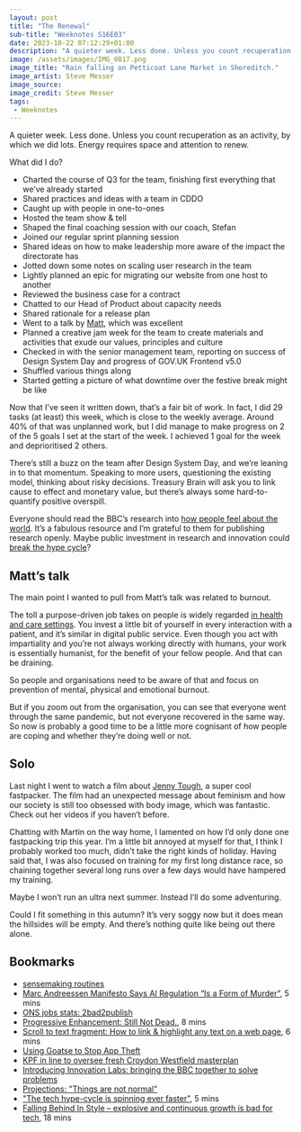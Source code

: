 ```yaml
---
layout: post
title: "The Renewal"
sub-title: "Weeknotes S16E03"
date: 2023-10-22 07:12:29+01:00
description: "A quieter week. Less done. Unless you count recuperation as an activity, by which we did lots. Energy requires space and attention to renew."
image: /assets/images/IMG_0817.png
image_title: "Rain falling on Petticoat Lane Market in Shoreditch."
image_artist: Steve Messer
image_source:
image_credit: Steve Messer
tags:
 - Weeknotes
---
```


A quieter week. Less done. Unless you count recuperation as an activity, by which we did lots. Energy requires space and attention to renew.

What did I do?

- Charted the course of Q3 for the team, finishing first everything that we’ve already started
- Shared practices and ideas with a team in CDDO
- Caught up with people in one-to-ones
- Hosted the team show & tell
- Shaped the final coaching session with our coach, Stefan
- Joined our regular sprint planning session
- Shared ideas on how to make leadership more aware of the impact the directorate has
- Jotted down some notes on scaling user research in the team
- Lightly planned an epic for migrating our website from one host to another
- Reviewed the business case for a contract
- Chatted to our Head of Product about capacity needs
- Shared rationale for a release plan
- Went to a talk by [Matt](https://mattedgar.com), which was excellent
- Planned a creative jam week for the team to create materials and activities that exude our values, principles and culture
- Checked in with the senior management team, reporting on success of Design System Day and progress of GOV.‌UK Frontend v5.0
- Shuffled various things along
- Started getting a picture of what downtime over the festive break might be like

Now that I’ve seen it written down, that’s a fair bit of work. In fact, I did 29 tasks (at least) this week, which is close to the weekly average. Around 40% of that was unplanned work, but I did manage to make progress on 2 of the 5 goals I set at the start of the week. I achieved 1 goal for the week and deprioritised 2 others. 

There’s still a buzz on the team after Design System Day, and we’re leaning in to that momentum. Speaking to more users, questioning the existing model, thinking about risky decisions. Treasury Brain will ask you to link cause to effect and monetary value, but there’s always some hard-to-quantify positive overspill. 

Everyone should read the BBC’s research into [how people feel about the world](https://www.bbc.co.uk/rd/blog/2023-10-projections-things-are-not-normal?utm_source=pocket_saves). It’s a fabulous resource and I’m grateful to them for publishing research openly. Maybe public investment in research and innovation could [break the hype cycle](https://www.dezeen.com/2023/10/18/design-cycles-sarah-housley-opinion/?utm_source=pocket_saves)?

## Matt’s talk

The main point I wanted to pull from Matt’s talk was related to burnout. 

The toll a purpose-driven job takes on people is widely regarded [in health and care settings](https://www.nhsemployers.org/articles/beating-burnout-nhs). You invest a little bit of yourself in every interaction with a patient, and it’s similar in digital public service. Even though you act with impartiality and you’re not always working directly with humans, your work is essentially humanist, for the benefit of your fellow people. And that can be draining. 

So people and organisations need to be aware of that and focus on prevention of mental, physical and emotional burnout.

But if you zoom out from the organisation, you can see that everyone went through the same pandemic, but not everyone recovered in the same way. So now is probably a good time to be a little more cognisant of how people are coping and whether they’re doing well or not.

## Solo

Last night I went to watch a film about [Jenny Tough](http://jennytough.com/films), a super cool fastpacker. The film had an unexpected message about feminism and how our society is still too obsessed with body image, which was fantastic. Check out her videos if you haven’t before.

Chatting with Martin on the way home, I lamented on how I’d only done one fastpacking trip this year. I’m a little bit annoyed at myself for that, I think I probably worked too much, didn’t take the right kinds of holiday. Having said that, I was also focused on training for my first long distance race, so chaining together several long runs over a few days would have hampered my training. 

Maybe I won’t run an ultra next summer. Instead I’ll do some adventuring. 

Could I fit something in this autumn? It’s very soggy now but it does mean the hillsides will be empty. And there’s nothing quite like being out there alone.

## Bookmarks 

- [sensemaking routines](https://jarche.com/2023/10/sensemaking-routines/)
- [Marc Andreessen Manifesto Says AI Regulation “Is a Form of Murder”](https://www.404media.co/marc-andreesen-manifesto-says-ai-regulation-is-a-form-of-murder/), 5 mins
- [ONS jobs stats: 2bad2publish](https://on.ft.com/3twsKbc)
- [Progressive Enhancement: Still Not Dead.](https://thatemil.com/blog/2013/07/02/progressive-enhancement-still-not-dead/), 8 mins
- [Scroll to text fragment: How to link & highlight any text on a web page](https://mgearon.com/html/text-fragments/), 6 mins
- [Using Goatse to Stop App Theft](https://joshcsimmons.com/post/H4sIAAAAAAAA%2F0xVTY%2FjNgy951c8TA%2BzC0yCQQ9F0dte2gYosIedbdEjbdG2dmRRFakE7q8vKCebXvIBySTfB59%2FwFeNecZvQqYME3wxKfhUCt4WnuxwOKPyyNnShqHFZCAMVa7K9TiQcsBVasBMK%2BMabcG6YaqRc1CMlBIHfPmnX%2Fmg%2Ffs0yvrxhPPzilKlBe%2BptMEWMlz5%2BcIYmDNoSH2elWI2ihkENaawYa7SCmRCoJg20GjxwmjKVSEXrrCFUUgNP2GVbItCKlQQWEs0RhZDEIdNeUNlSqBw4WrRuTgdDn%2B2ZK2y4hpTAl84o8TxHWRYJbAatI0jq0JNamQ9HQ5%2FsxrXQBsks0%2B3bhglJRqkkklVzCKz8%2FG0E%2FEEyh39EhXaaqlR%2BcWHr4yrf5hk9UpTrGrHQjOjsrZkemercn62jvdBLoI4ZycXUBkajRVUGU9dJJrnyrNP9HQ767UWUcMmrYJKQcwaQ0dBGfHX6g%2Bq7Ddt4Q0j5S6HM4fqDDXGVGXda5QqoY12OhzeHN1KgeG981xjF8jLGnSRlgIWujCOXZaBR2rKd89EBWEkXTDKFUdcGUEccm0ZFBSSd%2FQuq9O5n670zi49uxdlRbQXRHtWfGtqmKRiahlHDO3RMRqu5O0KqUbJjuEbj7a7%2BmbpF6isbIt7p7S694zZOFuUTCl5Q%2B6%2BLYk2%2FHV%2B%2B%2F3z1zcf9YSzT0Azxazm7mBbRNF7Br5wksL1rr%2FrNVDO7mnvUaS0om7Ful39xgnnCee%2BksFFolJe%2FD%2BnyBf%2BH7kcvSIGl4fZN%2BFxNjBaOU5VsoEGaYbrTWFoG3SssTguf6i0Oi6kjFLjyC7Mh27fhXMXrhXllFz9jycPjdEbuBY0uJOU2TnrO%2BFekMwW%2F2UnD%2BYWudLW3cJYyXevo66sRbLGHgWddBMEwfVhm54VJqAQ3CrStYDy2Gq0DUVSHDe%2FsIfC7MSB1j7zrZOK%2B92zZYd%2FRuAxBg73bqSonMMtWZhq2vDj6%2Burdulr5k7o%2BI64%2Bo7esrT7hpCdrpVV%2FUhb4RrXIh6cPauiOQUl0djXzRv0BZzuKxDYeLxvvN%2F2ro%2B1dLINC%2BnOxCN75spkHlU0Lm6JlbM93PaLY0vxwsfAJckGwuq%2BvzDmffwdizNrSOxp%2BvMtWW6z0B4%2Ba8w%2BxB%2Fsvok%2BBgiJVX01xQ2Bo8PxH%2B7q1t83j1hxjqP2baF9j3ek6sU9TPRlT2Bf28RztLiSsRvSadSXXrl7IUs3QJV0fw%2BQfbfE0cnz2BoXyjM7LE9%2Fiyuf8DkzPLrvPpAJSeTdJ43ZObiPu3db47x4cny%2F1IvBU6By2hDiNHk2G95j7tWKVKN0OvwHAAD%2F%2FwMASc5Y2XAHAAA%3D)
- [KPF in line to oversee fresh Croydon Westfield masterplan](https://www.architectsjournal.co.uk/news/kpf-in-line-to-oversee-fresh-croydon-westfield-masterplan)
- [Introducing Innovation Labs: bringing the BBC together to solve problems](https://www.bbc.co.uk/rd/blog/2023-10-innovation-labs)
- [Projections: "Things are not normal"](https://www.bbc.co.uk/rd/blog/2023-10-projections-things-are-not-normal)
- ["The tech hype-cycle is spinning ever faster"](https://www.dezeen.com/2023/10/18/design-cycles-sarah-housley-opinion/), 5 mins
- [Falling Behind In Style – explosive and continuous growth is bad for tech](https://christianheilmann.com/2023/10/17/falling-behind-in-style-explosive-and-continuous-growth-is-bad-for-tech/), 18 mins
